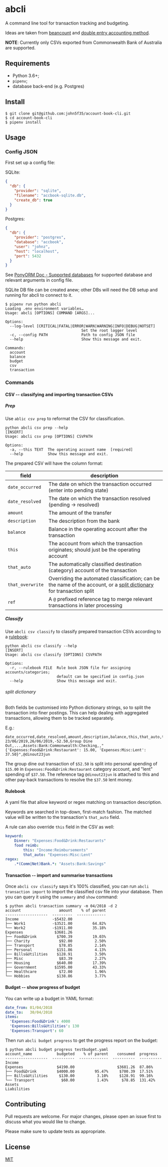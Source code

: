# abcli
A command line tool for transaction tracking and budgeting.

Ideas are taken from [beancount](http://furius.ca/beancount/)
and [double entry accounting method](https://docs.google.com/document/d/100tGcA4blh6KSXPRGCZpUlyxaRUwFHEvnz_k9DyZFn4/edit).

**NOTE**: Currently only CSVs exported from Commonwealth Bank of Australia are supported.

## Requirements

- Python 3.6+;
- `pipenv`;
- database back-end (e.g. Postgres)

## Install

```
$ git clone git@github.com:john5f35/account-book-cli.git
$ cd account-book-cli
$ pipenv install
```

## Usage
### Config JSON
First set up a config file:

SQLite:
```json
{
  "db": {
    "provider": "sqlite",
    "filename": "accbook-sqlite.db",
    "create_db": true
  }
}
```

Postgres:
```json
{
  "db": {
    "provider": "postgres",
    "database": "accbook",
    "user": "johnz",
    "host": "localhost",
    "port": 5432
  }
}
```

See [PonyORM Doc - Supported databases](https://docs.ponyorm.org/api_reference.html#supported-databases)
for supported database and relevant arguments in config file.

SQLite DB file can be created anew; other DBs will need the DB setup and running for abcli to connect to it.

```
$ pipenv run python abcli
Loading .env environment variables…
Usage: abcli [OPTIONS] COMMAND [ARGS]...

Options:
  --log-level [CRITICAL|FATAL|ERROR|WARN|WARNING|INFO|DEBUG|NOTSET]
                                  Set the root logger level
  -c, --config PATH               Path to config JSON file
  --help                          Show this message and exit.

Commands:
  account
  balance
  budget
  csv
  transaction
```
### Commands

#### CSV -- classifying and importing transaction CSVs
##### Prep
Use `ablic csv prep` to reformat the CSV for classification.

```
python abcli csv prep --help                                                                                                                                                                                                     [INSERT]
Usage: abcli csv prep [OPTIONS] CSVPATH

Options:
  -a, --this TEXT  The operating account name  [required]
  --help           Show this message and exit.
```
The prepared CSV will have the column format:

|      field       |                                                                description                                                                |
| ---------------- | ----------------------------------------------------------------------------------------------------------------------------------------- |
| `date_occurred`  | The date on which the transaction occurred (enter into pending state)                                                                     |
| `date_resolved`  | The date on which the transaction resolved (pending -> resolved)                                                                          |
| `amount`         | The amount of the transfer                                                                                                                |
| `description`    | The description from the bank                                                                                                             |
| `balance`        | Balance in the operating account after the transaction                                                                                    |
| `this`           | The account from which the transaction originates; should just be the operating account                                                   |
| `that_auto`      | The automatically classified destination (category) account of the transaction                                                            |
| `that_overwrite` | Overriding the automated classification; can be the name of the account, or a [split dictionary](#split-dictionary) for transaction split |
| `ref`            | A `@` prefixed reference tag to merge relevant transactions in later processing                                                           |

##### Classify
Use `abcli csv classify` to classify prepared transaction CSVs according to a [rulebook](#rulebook):
```
python abcli csv classify --help                                                                                                                                                                                                 [INSERT]
Usage: abcli csv classify [OPTIONS] CSVPATH

Options:
  -r, --rulebook FILE  Rule book JSON file for assigning accounts/categories;
                       default can be specified in config.json
  --help               Show this message and exit.
```
###### split dictionary

Both fields be customised into Python dictionary strings, so to split the transaction into finer postings.
This can help dealing with aggregated transactions, allowing them to be tracked separately.

E.g.:
```csv
date_occurred,date_resolved,amount,description,balance,this,that_auto,that_overwrite,ref
23/06/2019,26/06/2019,-52.50,Group Dine Out,...,Assets:Bank:Commonwealth:Checking,,"{'Expenses:Food&Drink:Restaurant': 15.00, 'Expenses:Misc:Lent': 37.50}",@dinout23jun
```

The group dine out transaction of `$52.50` is split into personal spending of `$15.00` in `Expenses:Food&Drink:Restaurant` category account, and "lent" spending of `$37.50`.
The reference tag `@dinout23jun` is attached to this and other pay-back transactions to resolve the `$37.50` lent money.

#### Rulebook
A yaml file that allow keyword or regex matching on transaction description.

Keywords are searched in top-down, first-match fashion.
The matched value will be written to the transaction's `that_auto` field.

A rule can also override `this` field in the CSV as well:
```yaml
keyword:
    Dinner: "Expenses:Food&Drink:Restaurants"
    food reimb:
        this: "Income:Reimbursements"
        that_auto: "Expenses:Misc:Lent"
regex:
    .*(Comm|Net)Bank.*: "Assets:Bank:Savings"
```

#### Transaction -- import and summarise transactions

Once `abcli csv classify` says it's 100% classified, you can run `abcli transaction import` to import the classified csv file into your database.
Then you can query it using the `summary` and `show` command:

```
$ python abcli transaction summary -m 04/2018 -d 2
account                 amount    % of parent
-------------------  ---------  -------------
Income               -$5432.00
├── Work1            -$3521.00         64.82%
└── Work2            -$1911.00         35.18%
Expenses              $3681.26
├── Food&Drink         $700.39         19.03%
├── Charity             $92.00          2.50%
├── Transport           $78.85          2.14%
├── Personal           $151.86          4.13%
├── Bills&Utilities    $128.91          3.50%
├── Misc                $83.39          2.27%
├── Housing            $640.00         17.39%
├── Government        $1595.00         43.33%
├── Healthcare          $72.00          1.96%
└── Hobbies            $138.86          3.77%
```

#### Budget -- show progress of budget

You can write up a budget in YAML format:
```yaml
date_from: 01/04/2018
date_to:   30/04/2018
items:
  'Expenses:Food&Drink': 4000
  'Expenses:Bills&Utilities': 130
  'Expenses:Transport': 60
```
Then run `abcli budget progress` to get the progress report on the budget:
```
$ python abcli budget progress testbudget.yaml
account_name           budgeted    % of parent    consumed  progress
-------------------  ----------  -------------  ----------  ----------
Income
Expenses               $4190.00                   $3681.26  87.86%
├── Food&Drink         $4000.00         95.47%     $700.39  17.51%
├── Bills&Utilities     $130.00          3.10%     $128.91  99.16%
└── Transport            $60.00          1.43%      $78.85  131.42%
Assets
Liabilities
```

## Contributing
Pull requests are welcome. For major changes, please open an issue first to discuss what you would like to change.

Please make sure to update tests as appropriate.

## License
[MIT](https://choosealicense.com/licenses/mit/)